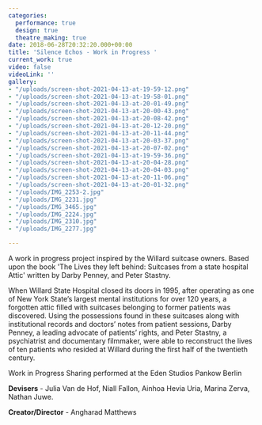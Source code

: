 ```yaml
---
categories:
  performance: true
  design: true
  theatre_making: true
date: 2018-06-28T20:32:20.000+00:00
title: 'Silence Echos - Work in Progress '
current_work: true
video: false
videoLink: ''
gallery:
- "/uploads/screen-shot-2021-04-13-at-19-59-12.png"
- "/uploads/screen-shot-2021-04-13-at-19-58-01.png"
- "/uploads/screen-shot-2021-04-13-at-20-01-49.png"
- "/uploads/screen-shot-2021-04-13-at-20-00-43.png"
- "/uploads/screen-shot-2021-04-13-at-20-08-42.png"
- "/uploads/screen-shot-2021-04-13-at-20-12-20.png"
- "/uploads/screen-shot-2021-04-13-at-20-11-44.png"
- "/uploads/screen-shot-2021-04-13-at-20-03-37.png"
- "/uploads/screen-shot-2021-04-13-at-20-07-02.png"
- "/uploads/screen-shot-2021-04-13-at-19-59-36.png"
- "/uploads/screen-shot-2021-04-13-at-20-04-28.png"
- "/uploads/screen-shot-2021-04-13-at-20-04-03.png"
- "/uploads/screen-shot-2021-04-13-at-20-11-06.png"
- "/uploads/screen-shot-2021-04-13-at-20-01-32.png"
- "/uploads/IMG_2253-2.jpg"
- "/uploads/IMG_2231.jpg"
- "/uploads/IMG_3465.jpg"
- "/uploads/IMG_2224.jpg"
- "/uploads/IMG_2310.jpg"
- "/uploads/IMG_2277.jpg"

---
```

A work in progress project inspired by the Willard suitcase owners. Based upon the book 'The Lives they left behind: Suitcases from a state hospital Attic' written by Darby Penney, and Peter Stastny.

When Willard State Hospital closed its doors in 1995, after operating as one of New York State’s largest mental institutions for over 120 years, a forgotten attic filled with suitcases belonging to former patients was discovered. Using the possessions found in these suitcases along with institutional records and doctors’ notes from patient sessions, Darby Penney, a leading advocate of patients’ rights, and Peter Stastny, a psychiatrist and documentary filmmaker, were able to reconstruct the lives of ten patients who resided at Willard during the first half of the twentieth century.

Work in Progress Sharing performed at the Eden Studios Pankow Berlin

**Devisers** - Julia Van de Hof, Niall Fallon, Ainhoa Hevia Uria, Marina Zerva, Nathan Juwe.

**Creator/Director** - Angharad Matthews